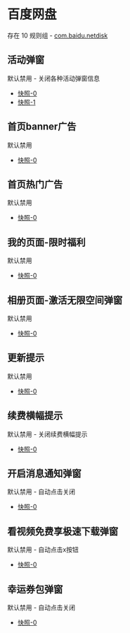 # 百度网盘

存在 10 规则组 - [com.baidu.netdisk](/src/apps/com.baidu.netdisk.ts)

## 活动弹窗

默认禁用 - 关闭各种活动弹窗信息

- [快照-0](https://i.gkd.li/import/12642505)
- [快照-1](https://i.gkd.li/import/12923937)

## 首页banner广告

默认禁用

- [快照-0](https://i.gkd.li/import/12706544)

## 首页热门广告

默认禁用

- [快照-0](https://i.gkd.li/import/12706544)

## 我的页面-限时福利

默认禁用

- [快照-0](https://i.gkd.li/import/12706549)

## 相册页面-激活无限空间弹窗

默认禁用

- [快照-0](https://i.gkd.li/import/12648987)

## 更新提示

默认禁用

- [快照-0](https://i.gkd.li/import/12863984)

## 续费横幅提示

默认禁用 - 关闭续费横幅提示

- [快照-0](https://i.gkd.li/import/12924036)

## 开启消息通知弹窗

默认禁用 - 自动点击关闭

- [快照-0](https://i.gkd.li/import/12923936)

## 看视频免费享极速下载弹窗

默认禁用 - 自动点击x按钮

- [快照-0](https://i.gkd.li/import/12783106)

## 幸运券包弹窗

默认禁用 - 自动点击关闭

- [快照-0](https://i.gkd.li/import/13806852)
